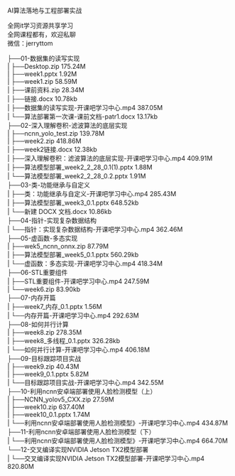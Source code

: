 AI算法落地与工程部署实战

全网it学习资源共享学习<br>全网课程都有，欢迎私聊<br>微信：jerryttom<br>

├──01-数据集的读写实现<br> | ├──Desktop.zip 175.24M<br> | ├──week1.pptx 1.92M<br> | ├──week1.zip 58.59M<br> | ├──课前资料.zip 28.34M<br> | ├──链接.docx 10.78kb<br> | ├──数据集的读写实现-开课吧学习中心.mp4 387.05M<br> | └──算法部署第一次课-课前文档-patr1.docx 13.17kb<br> ├──02-深入理解卷积-滤波算法的底层实现<br> | ├──ncnn_yolo_test.zip 139.78M<br> | ├──week2.zip 418.86M<br> | ├──week2链接.docx 12.38kb<br> | ├──深入理解卷积：滤波算法的底层实现-开课吧学习中心.mp4 409.91M<br> | ├──算法模型部署_week2_2_28_0.1(1).pptx 1.88M<br> | └──算法模型部署_week2_2_28_0.2.pptx 1.91M<br> ├──03-类-功能继承与自定义<br> | ├──类：功能继承与自定义-开课吧学习中心.mp4 285.43M<br> | ├──算法模型部署_week3_0.1.pptx 648.52kb<br> | └──新建 DOCX 文档.docx 10.86kb<br> ├──04-指针-实现复杂数据结构<br> | └──指针：实现复杂数据结构-开课吧学习中心.mp4 362.46M<br> ├──05-虚函数-多态实现<br> | ├──wek5_ncnn_onnx.zip 87.79M<br> | ├──算法模型部署_week5_0.1.pptx 560.29kb<br> | └──虚函数：多态实现-开课吧学习中心.mp4 418.34M<br> ├──06-STL重要组件<br> | ├──STL重要组件-开课吧学习中心.mp4 247.59M<br> | └──week6.zip 83.90kb<br> ├──07-内存开篇<br> | ├──week7_内存_0.1.pptx 1.56M<br> | └──内存开篇-开课吧学习中心.mp4 292.63M<br> ├──08-如何并行计算<br> | ├──week8.zip 278.35M<br> | ├──week8_多线程_0.1.pptx 326.28kb<br> | └──如何并行计算-开课吧学习中心.mp4 406.18M<br> ├──09-目标跟踪项目实战<br> | ├──week9.zip 40.43M<br> | ├──week9_0.1.pptx 5.82M<br> | └──目标跟踪项目实战-开课吧学习中心.mp4 342.55M<br> ├──10-利用ncnn安卓端部署使用人脸检测模型（上）<br> | ├──NCNN_yolov5_CXX.zip 27.59M<br> | ├──week10.zip 637.40M<br> | ├──week10_0.1.pptx 1.74M<br> | └──利用ncnn安卓端部署使用人脸检测模型》-开课吧学习中心.mp4 434.87M<br> ├──11-利用ncnn安卓端部署使用人脸检测模型（下）<br> | └──利用ncnn安卓端部署使用人脸检测模型》-开课吧学习中心.mp4 664.70M<br> └──12-交叉编译实现NVIDIA Jetson TX2模型部署<br> | └──交叉编译实现NVIDIA Jetson TX2模型部署-开课吧学习中心.mp4 820.80M